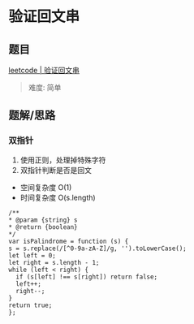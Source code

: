 # 验证回文串

## 题目

[leetcode | 验证回文串](https://leetcode-cn.com/problems/valid-palindrome/)

> 难度: 简单

## 题解/思路

### 双指针
1. 使用正则，处理掉特殊字符
2. 双指针判断是否是回文

- 空间复杂度 O(1)
- 时间复杂度 O(s.length)

```
/**
* @param {string} s
* @return {boolean}
*/
var isPalindrome = function (s) {
s = s.replace(/[^0-9a-zA-Z]/g, '').toLowerCase();
let left = 0;
let right = s.length - 1;
while (left < right) {
  if (s[left] !== s[right]) return false;
  left++;
  right--;
}
return true;
};
```

